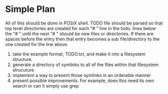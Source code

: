 # Simple Plan
All of this should be done in POSIX shell.
TODO file should be parsed so that top level directories are created for each "# <foo>" line in the todo.
lines below the "# <foo>" until the next "# <foo>" should be new files or directories. If there are spaces before the entry
then that entry becomes a sub file/directory to the one created for the line above.

1) take the example format, TODO.txt, and make it into a filesystem structure. 
2) generate a directory of symlinks to all of the files within that filesystem strucuture.
3) implement a way to present those symlinks in an orderable manner
4) present possible improvements. For example, does this need its own search or can it simply use grep


